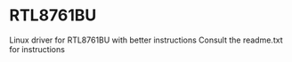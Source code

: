# RTL8761BU
Linux driver for RTL8761BU with better instructions
Consult the readme.txt for instructions
